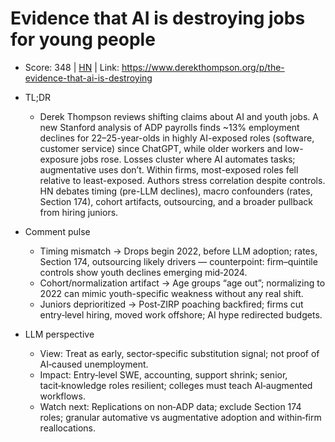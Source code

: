 # Evidence that AI is destroying jobs for young people

- Score: 348 | [HN](https://news.ycombinator.com/item?id=45121342) | Link: https://www.derekthompson.org/p/the-evidence-that-ai-is-destroying

- TL;DR
  - Derek Thompson reviews shifting claims about AI and youth jobs. A new Stanford analysis of ADP payrolls finds ~13% employment declines for 22–25-year-olds in highly AI-exposed roles (software, customer service) since ChatGPT, while older workers and low-exposure jobs rose. Losses cluster where AI automates tasks; augmentative uses don’t. Within firms, most-exposed roles fell relative to least-exposed. Authors stress correlation despite controls. HN debates timing (pre-LLM declines), macro confounders (rates, Section 174), cohort artifacts, outsourcing, and a broader pullback from hiring juniors.

- Comment pulse
  - Timing mismatch → Drops begin 2022, before LLM adoption; rates, Section 174, outsourcing likely drivers — counterpoint: firm–quintile controls show youth declines emerging mid‑2024.
  - Cohort/normalization artifact → Age groups “age out”; normalizing to 2022 can mimic youth-specific weakness without any real shift.
  - Juniors deprioritized → Post‑ZIRP poaching backfired; firms cut entry‑level hiring, moved work offshore; AI hype redirected budgets.

- LLM perspective
  - View: Treat as early, sector‑specific substitution signal; not proof of AI‑caused unemployment.
  - Impact: Entry‑level SWE, accounting, support shrink; senior, tacit‑knowledge roles resilient; colleges must teach AI‑augmented workflows.
  - Watch next: Replications on non‑ADP data; exclude Section 174 roles; granular automative vs augmentative adoption and within‑firm reallocations.
